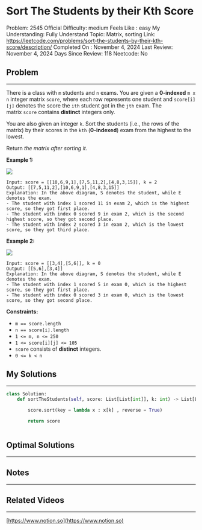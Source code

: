 # Sort The Students by their Kth Score

Problem: 2545
Official Difficulty: medium
Feels Like : easy
My Understanding: Fully Understand
Topic: Matrix, sorting
Link: https://leetcode.com/problems/sort-the-students-by-their-kth-score/description/
Completed On : November 4, 2024
Last Review: November 4, 2024
Days Since Review: 118
Neetcode: No

## Problem

---

There is a class with `m` students and `n` exams. You are given a **0-indexed** `m x n` integer matrix `score`, where each row represents one student and `score[i][j]` denotes the score the `ith` student got in the `jth` exam. The matrix `score` contains **distinct** integers only.

You are also given an integer `k`. Sort the students (i.e., the rows of the matrix) by their scores in the `kth` (**0-indexed**) exam from the highest to the lowest.

Return *the matrix after sorting it.*

**Example 1:**

![](https://assets.leetcode.com/uploads/2022/11/30/example1.png)

```
Input: score = [[10,6,9,1],[7,5,11,2],[4,8,3,15]], k = 2
Output: [[7,5,11,2],[10,6,9,1],[4,8,3,15]]
Explanation: In the above diagram, S denotes the student, while E denotes the exam.
- The student with index 1 scored 11 in exam 2, which is the highest score, so they got first place.
- The student with index 0 scored 9 in exam 2, which is the second highest score, so they got second place.
- The student with index 2 scored 3 in exam 2, which is the lowest score, so they got third place.

```

**Example 2:**

![](https://assets.leetcode.com/uploads/2022/11/30/example2.png)

```
Input: score = [[3,4],[5,6]], k = 0
Output: [[5,6],[3,4]]
Explanation: In the above diagram, S denotes the student, while E denotes the exam.
- The student with index 1 scored 5 in exam 0, which is the highest score, so they got first place.
- The student with index 0 scored 3 in exam 0, which is the lowest score, so they got second place.

```

**Constraints:**

- `m == score.length`
- `n == score[i].length`
- `1 <= m, n <= 250`
- `1 <= score[i][j] <= 105`
- `score` consists of **distinct** integers.
- `0 <= k < n`

## My Solutions

---

```python
class Solution:
    def sortTheStudents(self, score: List[List[int]], k: int) -> List[List[int]]:

        score.sort(key = lambda x : x[k] , reverse = True)

        return score
```

```python

```

## Optimal Solutions

---

## Notes

---

 

## Related Videos

---

[https://www.notion.so](https://www.notion.so)